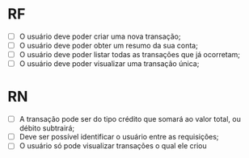 # RF 

- [ ] O usuário deve poder criar uma nova transação;
- [ ] O usuário deve poder obter um resumo da sua conta;
- [ ] O usuário deve poder listar todas as transações que já ocorretam;
- [ ] O usuário deve poder visualizar uma transação única;

# RN 

- [ ] A transação pode ser do tipo crédito que somará ao valor total, ou débito subtrairá;
- [ ] Deve ser possível identificar o usuário entre as requisições;
- [ ] O usuário só pode visualizar transações o qual ele criou